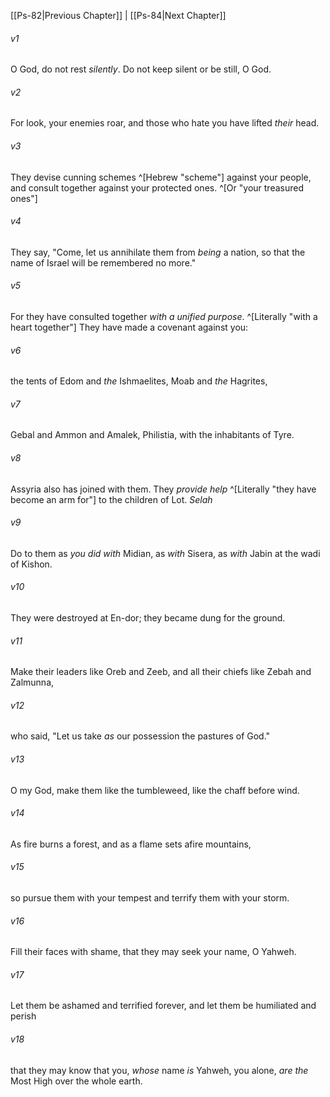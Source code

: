 ﻿---
aliases:
  - Psalms 83
---

[[Ps-82|Previous Chapter]] | [[Ps-84|Next Chapter]]

###### v1
O God, do not rest _silently_.
Do not keep silent or be still, O God.

###### v2
For look, your enemies roar,
and those who hate you have lifted _their_ head.

###### v3
They devise cunning schemes ^[Hebrew "scheme"] against your people,
and consult together against your protected ones. ^[Or "your treasured ones"]

###### v4
They say, "Come, let us annihilate them from _being_ a nation,
so that the name of Israel will be remembered no more."

###### v5
For they have consulted together _with a unified purpose_. ^[Literally "with a heart together"]
They have made a covenant against you:

###### v6
the tents of Edom and _the_ Ishmaelites,
Moab and _the_ Hagrites,

###### v7
Gebal and Ammon and Amalek,
Philistia, with the inhabitants of Tyre.

###### v8
Assyria also has joined with them.
They _provide help_ ^[Literally "they have become an arm for"] to the children of Lot. _Selah_

###### v9
Do to them as _you did with_ Midian,
as _with_ Sisera, as _with_ Jabin at the wadi of Kishon.

###### v10
They were destroyed at En-dor;
they became dung for the ground.

###### v11
Make their leaders like Oreb and Zeeb,
and all their chiefs like Zebah and Zalmunna,

###### v12
who said, "Let us take _as_ our possession
the pastures of God."

###### v13
O my God, make them like the tumbleweed,
like the chaff before wind.

###### v14
As fire burns a forest,
and as a flame sets afire mountains,

###### v15
so pursue them with your tempest
and terrify them with your storm.

###### v16
Fill their faces with shame,
that they may seek your name, O Yahweh.

###### v17
Let them be ashamed and terrified forever,
and let them be humiliated and perish

###### v18
that they may know that you,
_whose_ name _is_ Yahweh, you alone,
_are the_ Most High over the whole earth.